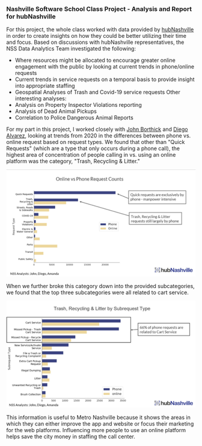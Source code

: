 ### Nashville Software School Class Project - Analysis and Report for hubNashville

For this project, the whole class worked with data provided by [hubNashville](https://hub.nashville.gov/s/?language=en_US) in order to create insights on how they could be better utilizing their time and focus. Based on discussions with hubNashville representatives, the NSS Data Analytics Team investigated the following:
* Where resources might be allocated to encourage greater online engagement with the public by looking at current trends in phone/online requests
* Current trends in service requests on a temporal basis to provide insight into appropriate staffing
* Geospatial Analyses of Trash and Covid-19 service requests
Other interesting analyses:
* Analysis on Property Inspector Violations reporting
* Analysis of Dead Animal Pickups
* Correlation to Police Dangerous Animal Reports

For my part in this project, I worked closely with [John Borthick](https://github.com/JohnBorthick) and [Diego Alvarez](https://github.com/diegodaa), looking at trends from 2020 in the differences between phone vs. online request based on request types. We found that other than "Quick Requests" (which are a type that only occurs during a phone call), the highest area of concentration of people calling in vs. using an online platform was the category, "Trash, Recycling & Litter."  

![Online vs. Phone by Request Type](/assets/online_vs_phone.jpg)  


When we further broke this category down into the provided subcategories, we found that the top three subcategories were all related to cart service.  

![Trash, Recycling & Litter Subrequests, Online vs. Phone](/assets/subrequests.jpg)  


This information is useful to Metro Nashville because it shows the areas in which they can either improve the app and website or focus their marketing for the web platforms. Influencing more people to use an online platform helps save the city money in staffing the call center.
